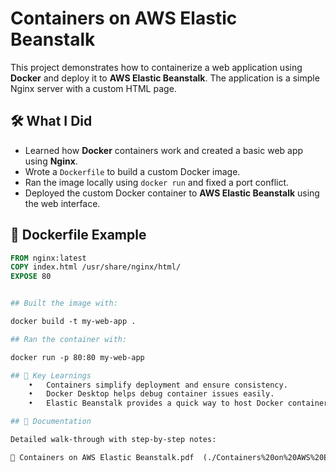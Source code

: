 # Containers on AWS Elastic Beanstalk

This project demonstrates how to containerize a web application using **Docker** and deploy it to **AWS Elastic Beanstalk**. The application is a simple Nginx server with a custom HTML page.

## 🛠️ What I Did

- Learned how **Docker** containers work and created a basic web app using **Nginx**.
- Wrote a `Dockerfile` to build a custom Docker image.
- Ran the image locally using `docker run` and fixed a port conflict.
- Deployed the custom Docker container to **AWS Elastic Beanstalk** using the web interface.

## 🐳 Dockerfile Example

```dockerfile
FROM nginx:latest
COPY index.html /usr/share/nginx/html/
EXPOSE 80


## Built the image with:

docker build -t my-web-app .

## Ran the container with:

docker run -p 80:80 my-web-app

## 🌱 Key Learnings
	•	Containers simplify deployment and ensure consistency.
	•	Docker Desktop helps debug container issues easily.
	•	Elastic Beanstalk provides a quick way to host Docker containers without managing infrastructure manually.

## 📎 Documentation

Detailed walk-through with step-by-step notes:

📄 Containers on AWS Elastic Beanstalk.pdf  (./Containers%20on%20AWS%20Elastic%20Beanstalk.pdf)
